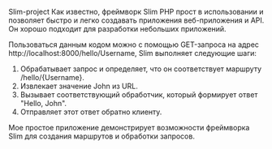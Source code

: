Slim-project
Как известно, фреймворк Slim PHP прост в использовании и позволяет быстро и легко создавать приложения веб-приложения и API. Он хорошо подходит для разработки небольших приложений.

Пользоваться данным кодом можно с помощью GET-запроса на адрес http://localhost:8000/hello/Username, Slim выполняет следующие шаги:

1. Обрабатывает запрос и определяет, что он соответствует маршруту /hello/{Username}.
2. Извлекает значение John из URL.
3. Вызывает соответствующий обработчик, который формирует ответ "Hello, John".
4. Отправляет этот ответ обратно клиенту.

Мое простое приложение демонстрирует возможности фреймворка Slim для создания маршрутов и обработки запросов. 
